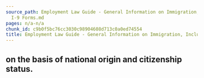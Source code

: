 ```yaml
---
source_path: Employment Law Guide - General Information on Immigration, Including
  I-9 Forms.md
pages: n/a-n/a
chunk_id: c9b0f5bc76cc3030c98904608d713c0a0ed74554
title: Employment Law Guide - General Information on Immigration, Including I-9 Forms
---
```

## on the basis of national origin and citizenship status.
